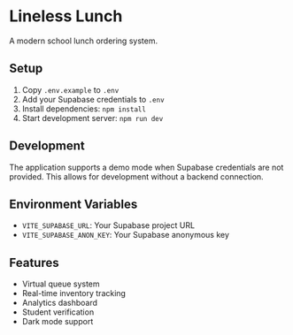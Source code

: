 # Lineless Lunch

A modern school lunch ordering system.

## Setup

1. Copy `.env.example` to `.env`
2. Add your Supabase credentials to `.env`
3. Install dependencies: `npm install`
4. Start development server: `npm run dev`

## Development

The application supports a demo mode when Supabase credentials are not provided. This allows for development without a backend connection.

## Environment Variables

- `VITE_SUPABASE_URL`: Your Supabase project URL
- `VITE_SUPABASE_ANON_KEY`: Your Supabase anonymous key

## Features

- Virtual queue system
- Real-time inventory tracking
- Analytics dashboard
- Student verification
- Dark mode support